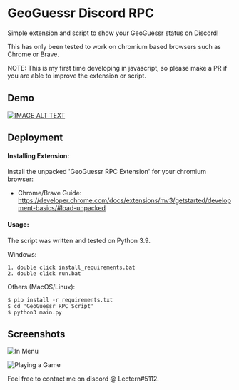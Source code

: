 
# GeoGuessr Discord RPC
Simple extension and script to show your GeoGuessr status on Discord!

This has only been tested to work on chromium based browsers such as Chrome or Brave.

NOTE: This is my first time developing in javascript, so please make a PR if you are able to improve the extension or script.

## Demo
[![IMAGE ALT TEXT](https://media.discordapp.net/attachments/1049434216951197817/1101876797173415956/Untitled_design.png?width=927&height=522)](https://youtu.be/Hw9Dq7AbfE0)

## Deployment
#### Installing Extension:
Install the unpacked 'GeoGuessr RPC Extension' for your chromium browser:
- Chrome/Brave Guide: https://developer.chrome.com/docs/extensions/mv3/getstarted/development-basics/#load-unpacked

#### Usage:
The script was written and tested on Python 3.9.

Windows:

    1. double click install_requirements.bat
    2. double click run.bat

Others (MacOS/Linux):

    $ pip install -r requirements.txt
    $ cd 'GeoGuessr RPC Script'
    $ python3 main.py

## Screenshots
![In Menu](https://media.discordapp.net/attachments/1049434216951197817/1101873256669130761/image.png)

![Playing a Game](https://media.discordapp.net/attachments/1049434216951197817/1101873437040967751/image.png)

Feel free to contact me on discord @ Lectern#5112.